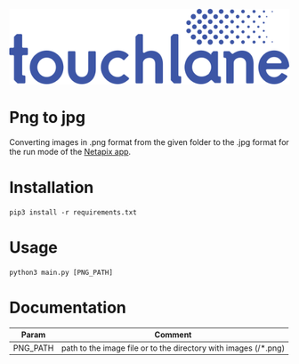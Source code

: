 ![LOGO](https://github.com/touchlane/Netapix/blob/master/assets/logo.svg)

# Png to jpg

Converting images in .png format from the given folder to the .jpg format for the run mode of the [Netapix app](https://github.com/touchlane/Netapix).  

# Installation

```
pip3 install -r requirements.txt
```

# Usage

```
python3 main.py [PNG_PATH]
```

# Documentation

| Param | Comment |
| ------------- | ------------- |
| PNG_PATH | path to the image file or to the directory with images (/*.png)|

